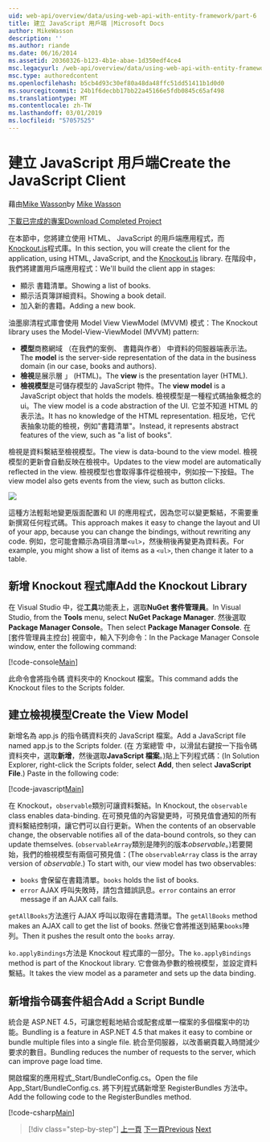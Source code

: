 ```yaml
---
uid: web-api/overview/data/using-web-api-with-entity-framework/part-6
title: 建立 JavaScript 用戶端 |Microsoft Docs
author: MikeWasson
description: ''
ms.author: riande
ms.date: 06/16/2014
ms.assetid: 20360326-b123-4b1e-abae-1d350edf4ce4
msc.legacyurl: /web-api/overview/data/using-web-api-with-entity-framework/part-6
msc.type: authoredcontent
ms.openlocfilehash: b5cb4d93c30ef80a48da48ffc51dd51411b1d0d0
ms.sourcegitcommit: 24b1f6decbb17bb22a45166e5fdb0845c65af498
ms.translationtype: MT
ms.contentlocale: zh-TW
ms.lasthandoff: 03/01/2019
ms.locfileid: "57057525"
---
```

<a name="create-the-javascript-client"></a><span data-ttu-id="446cb-102">建立 JavaScript 用戶端</span><span class="sxs-lookup"><span data-stu-id="446cb-102">Create the JavaScript Client</span></span>
====================
<span data-ttu-id="446cb-103">藉由[Mike Wasson](https://github.com/MikeWasson)</span><span class="sxs-lookup"><span data-stu-id="446cb-103">by [Mike Wasson](https://github.com/MikeWasson)</span></span>

[<span data-ttu-id="446cb-104">下載已完成的專案</span><span class="sxs-lookup"><span data-stu-id="446cb-104">Download Completed Project</span></span>](https://github.com/MikeWasson/BookService)

<span data-ttu-id="446cb-105">在本節中，您將建立使用 HTML、 JavaScript 的用戶端應用程式，而[Knockout.js](http://knockoutjs.com/)程式庫。</span><span class="sxs-lookup"><span data-stu-id="446cb-105">In this section, you will create the client for the application, using HTML, JavaScript, and the [Knockout.js](http://knockoutjs.com/) library.</span></span> <span data-ttu-id="446cb-106">在階段中，我們將建置用戶端應用程式：</span><span class="sxs-lookup"><span data-stu-id="446cb-106">We'll build the client app in stages:</span></span>

- <span data-ttu-id="446cb-107">顯示 書籍清單。</span><span class="sxs-lookup"><span data-stu-id="446cb-107">Showing a list of books.</span></span>
- <span data-ttu-id="446cb-108">顯示活頁簿詳細資料。</span><span class="sxs-lookup"><span data-stu-id="446cb-108">Showing a book detail.</span></span>
- <span data-ttu-id="446cb-109">加入新的書籍。</span><span class="sxs-lookup"><span data-stu-id="446cb-109">Adding a new book.</span></span>

<span data-ttu-id="446cb-110">油墨廓清程式庫會使用 Model View ViewModel (MVVM) 模式：</span><span class="sxs-lookup"><span data-stu-id="446cb-110">The Knockout library uses the Model-View-ViewModel (MVVM) pattern:</span></span>

- <span data-ttu-id="446cb-111">**模型**商務網域 （在我們的案例、 書籍與作者） 中資料的伺服器端表示法。</span><span class="sxs-lookup"><span data-stu-id="446cb-111">The **model** is the server-side representation of the data in the business domain (in our case, books and authors).</span></span>
- <span data-ttu-id="446cb-112">**檢視**是展示層 」 (HTML)。</span><span class="sxs-lookup"><span data-stu-id="446cb-112">The **view** is the presentation layer (HTML).</span></span>
- <span data-ttu-id="446cb-113">**檢視模型**是可儲存模型的 JavaScript 物件。</span><span class="sxs-lookup"><span data-stu-id="446cb-113">The **view model** is a JavaScript object that holds the models.</span></span> <span data-ttu-id="446cb-114">檢視模型是一種程式碼抽象概念的 ui。</span><span class="sxs-lookup"><span data-stu-id="446cb-114">The view model is a code abstraction of the UI.</span></span> <span data-ttu-id="446cb-115">它並不知道 HTML 的表示法。</span><span class="sxs-lookup"><span data-stu-id="446cb-115">It has no knowledge of the HTML representation.</span></span> <span data-ttu-id="446cb-116">相反地，它代表抽象功能的檢視，例如&quot;書籍清單&quot;。</span><span class="sxs-lookup"><span data-stu-id="446cb-116">Instead, it represents abstract features of the view, such as &quot;a list of books&quot;.</span></span>

<span data-ttu-id="446cb-117">檢視是資料繫結至檢視模型。</span><span class="sxs-lookup"><span data-stu-id="446cb-117">The view is data-bound to the view model.</span></span> <span data-ttu-id="446cb-118">檢視模型的更新會自動反映在檢視中。</span><span class="sxs-lookup"><span data-stu-id="446cb-118">Updates to the view model are automatically reflected in the view.</span></span> <span data-ttu-id="446cb-119">檢視模型也會取得事件從檢視中，例如按一下按鈕。</span><span class="sxs-lookup"><span data-stu-id="446cb-119">The view model also gets events from the view, such as button clicks.</span></span>

![](part-6/_static/image1.png)

<span data-ttu-id="446cb-120">這種方法輕鬆地變更版面配置和 UI 的應用程式，因為您可以變更繫結，不需要重新撰寫任何程式碼。</span><span class="sxs-lookup"><span data-stu-id="446cb-120">This approach makes it easy to change the layout and UI of your app, because you can change the bindings, without rewriting any code.</span></span> <span data-ttu-id="446cb-121">例如，您可能會顯示為項目清單`<ul>`，然後稍後再變更為資料表。</span><span class="sxs-lookup"><span data-stu-id="446cb-121">For example, you might show a list of items as a `<ul>`, then change it later to a table.</span></span>

## <a name="add-the-knockout-library"></a><span data-ttu-id="446cb-122">新增 Knockout 程式庫</span><span class="sxs-lookup"><span data-stu-id="446cb-122">Add the Knockout Library</span></span>

<span data-ttu-id="446cb-123">在 Visual Studio 中，從**工具**功能表上，選取**NuGet 套件管理員**。</span><span class="sxs-lookup"><span data-stu-id="446cb-123">In Visual Studio, from the **Tools** menu, select **NuGet Package Manager**.</span></span> <span data-ttu-id="446cb-124">然後選取**Package Manager Console**。</span><span class="sxs-lookup"><span data-stu-id="446cb-124">Then select **Package Manager Console**.</span></span> <span data-ttu-id="446cb-125">在 [套件管理員主控台] 視窗中，輸入下列命令：</span><span class="sxs-lookup"><span data-stu-id="446cb-125">In the Package Manager Console window, enter the following command:</span></span>

[!code-console[Main](part-6/samples/sample1.cmd)]

<span data-ttu-id="446cb-126">此命令會將指令碼 資料夾中的 Knockout 檔案。</span><span class="sxs-lookup"><span data-stu-id="446cb-126">This command adds the Knockout files to the Scripts folder.</span></span>

## <a name="create-the-view-model"></a><span data-ttu-id="446cb-127">建立檢視模型</span><span class="sxs-lookup"><span data-stu-id="446cb-127">Create the View Model</span></span>

<span data-ttu-id="446cb-128">新增名為 app.js 的指令碼資料夾的 JavaScript 檔案。</span><span class="sxs-lookup"><span data-stu-id="446cb-128">Add a JavaScript file named app.js to the Scripts folder.</span></span> <span data-ttu-id="446cb-129">(在 方案總管 中，以滑鼠右鍵按一下指令碼 資料夾中，選取**新增**，然後選取**JavaScript 檔案**。)貼上下列程式碼：</span><span class="sxs-lookup"><span data-stu-id="446cb-129">(In Solution Explorer, right-click the Scripts folder, select **Add**, then select **JavaScript File**.) Paste in the following code:</span></span>

[!code-javascript[Main](part-6/samples/sample2.js)]

<span data-ttu-id="446cb-130">在 Knockout，`observable`類別可讓資料繫結。</span><span class="sxs-lookup"><span data-stu-id="446cb-130">In Knockout, the `observable` class enables data-binding.</span></span> <span data-ttu-id="446cb-131">在可預見值的內容變更時，可預見值會通知的所有資料繫結控制項，讓它們可以自行更新。</span><span class="sxs-lookup"><span data-stu-id="446cb-131">When the contents of an observable change, the observable notifies all of the data-bound controls, so they can update themselves.</span></span> <span data-ttu-id="446cb-132">(`observableArray`類別是陣列的版本*observable*。)若要開始，我們的檢視模型有兩個可預見值：</span><span class="sxs-lookup"><span data-stu-id="446cb-132">(The `observableArray` class is the array version of *observable*.) To start with, our view model has two observables:</span></span>

- <span data-ttu-id="446cb-133">`books` 會保留在書籍清單。</span><span class="sxs-lookup"><span data-stu-id="446cb-133">`books` holds the list of books.</span></span>
- <span data-ttu-id="446cb-134">`error` AJAX 呼叫失敗時，請包含錯誤訊息。</span><span class="sxs-lookup"><span data-stu-id="446cb-134">`error` contains an error message if an AJAX call fails.</span></span>

<span data-ttu-id="446cb-135">`getAllBooks`方法進行 AJAX 呼叫以取得在書籍清單。</span><span class="sxs-lookup"><span data-stu-id="446cb-135">The `getAllBooks` method makes an AJAX call to get the list of books.</span></span> <span data-ttu-id="446cb-136">然後它會將推送到結果`books`陣列。</span><span class="sxs-lookup"><span data-stu-id="446cb-136">Then it pushes the result onto the `books` array.</span></span>

<span data-ttu-id="446cb-137">`ko.applyBindings`方法是 Knockout 程式庫的一部分。</span><span class="sxs-lookup"><span data-stu-id="446cb-137">The `ko.applyBindings` method is part of the Knockout library.</span></span> <span data-ttu-id="446cb-138">它會做為參數的檢視模型，並設定資料繫結。</span><span class="sxs-lookup"><span data-stu-id="446cb-138">It takes the view model as a parameter and sets up the data binding.</span></span>

## <a name="add-a-script-bundle"></a><span data-ttu-id="446cb-139">新增指令碼套件組合</span><span class="sxs-lookup"><span data-stu-id="446cb-139">Add a Script Bundle</span></span>

<span data-ttu-id="446cb-140">統合是 ASP.NET 4.5，可讓您輕鬆地結合或配套成單一檔案的多個檔案中的功能。</span><span class="sxs-lookup"><span data-stu-id="446cb-140">Bundling is a feature in ASP.NET 4.5 that makes it easy to combine or bundle multiple files into a single file.</span></span> <span data-ttu-id="446cb-141">統合至伺服器，以改善網頁載入時間減少要求的數目。</span><span class="sxs-lookup"><span data-stu-id="446cb-141">Bundling reduces the number of requests to the server, which can improve page load time.</span></span>

<span data-ttu-id="446cb-142">開啟檔案的應用程式\_Start/BundleConfig.cs。</span><span class="sxs-lookup"><span data-stu-id="446cb-142">Open the file App\_Start/BundleConfig.cs.</span></span> <span data-ttu-id="446cb-143">將下列程式碼新增至 RegisterBundles 方法中。</span><span class="sxs-lookup"><span data-stu-id="446cb-143">Add the following code to the RegisterBundles method.</span></span>

[!code-csharp[Main](part-6/samples/sample3.cs)]

> [!div class="step-by-step"]
> <span data-ttu-id="446cb-144">[上一頁](part-5.md)
> [下一頁](part-7.md)</span><span class="sxs-lookup"><span data-stu-id="446cb-144">[Previous](part-5.md)
[Next](part-7.md)</span></span>
